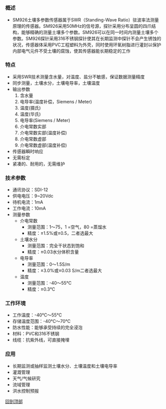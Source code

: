 <h1 id="header">
    <center>
</h1>

#

### 概述
- SM926土壤多参数传感器属于SWR（Standing-Wave Ratio）驻波率法测量原理的传感器。SM926采用50MHz的信号源，探针采用分布呈圆的四爪结构，能够精确的测量土壤多个参数。SM926可以在同一时间内测量土壤多个参数。SM926探针采用316不锈钢探针使其在长期监测中探针不会产生锈蚀的状况，传感器体采用PVC工程塑料为外壳，同时使用环氧树脂进行灌封以保护内部电气元件不受土壤的腐蚀，使其传感器能长期稳定的工作

### 特点
- 采用SWR技术测量含水量，对温度、盐分不敏感，保证数据测量精度
- 同步测量，土壤水分，土壤电导率，土壤温度
- 输出参数
    1. 含水量
	2. 电导率(温度补偿，Siemens / Meter)
	3. 温度(摄氏)
	4. 温度(华氏)
	5. 电导率(Siemens / Meter)
	6. 介电常数实部
	7. 介电常数实部(温度补偿)
	8. 介电常数虚部
	9. 介电常数虚部(温度补偿)
- 传感器瞬时响应
- 无需标定
- 紧凑的、耐用的，无需维护

### 技术参数
- 通讯协议：SDI-12
- 供电电压：9~20Vdc
- 待机电流：1mA
- 工作电流：10mA
- 测量参数
    - 介电常数
        - 测量范围：1～75，1 =空气，80 =蒸馏水
        - 精度：±1.5%或±0.5，二者选最大
    - 土壤水分
        - 测量范围：完全干状态到饱和
        - 精度：±0.03水分体积含量
    - 电导率
        - 测量范围：0～1.5S/m
        - 精度：±3.0%或±0.03 S/m二者选最大
    - 温度
        - 测量范围：-40～55℃
        - 精度：±0.3℃

### 工作环境
- 工作温度：-40℃～55℃
- 存储温度范围：-40℃～70℃
- 防水性能：能够承受持续的完全浸泡
- 材料：PVC和316不锈钢
- 线缆：抗紫外线，可直接掩埋

### 应用
- 长期监测或抽样监测土壤水分、土壤温度和土壤电导率
- 灌溉管理
- 天气/气候研究
- 流域管理
- 洪水控制预报

<a href="#header">回到顶部</a>